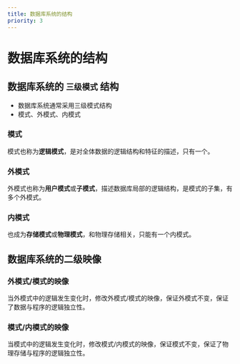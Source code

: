 ```yaml
---
title: 数据库系统的结构
priority: 3
---
```


# 数据库系统的结构

## 数据库系统的 `三级模式` 结构

- 数据库系统通常采用三级模式结构
- 模式、外模式、内模式

### 模式

模式也称为**逻辑模式**，是对全体数据的逻辑结构和特征的描述，只有一个。

### 外模式

外模式也称为**用户模式**或**子模式**，描述数据库局部的逻辑结构，是模式的子集，有多个外模式。

### 内模式

也成为**存储模式**或**物理模式**，和物理存储相关，只能有一个内模式。

## 数据库系统的二级映像

### 外模式/模式的映像

当外模式中的逻辑发生变化时，修改外模式/模式的映像，保证外模式不变，保证了数据与程序的逻辑独立性。

### 模式/内模式的映像

当模式中的逻辑发生变化时，修改模式/内模式的映像，保证模式不变，保证了物理存储与程序的逻辑独立性。
